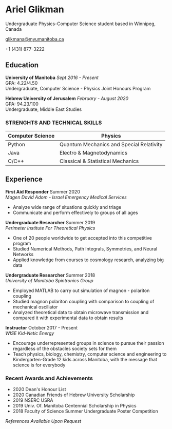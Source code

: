 # Ariel Glikman

Undergraduate Physics-Computer Science student based in Winnipeg, Canada

glikmana@myumanitoba.ca

+1 (431) 877-3222

## Education
**University of Manitoba**  *Sept 2016 - Present*       
GPA: 4.22/4.50    
Undergraduate, Computer Science - Physics Joint Honours Program

**Hebrew University of Jerusalem** *February - August 2020*   
GPA: 94.23/100      
Undergraduate, Middle East Studies


### STRENGHTS AND TECHNICAL SKILLS

| Computer Science | Physics                                |
| ---------------  | -------                                |
| Python           |Quantum Mechanics and Special Relativity|
| Java             | Electro & Magnetodynamics              |
| C/C++            | Classical & Statistical Mechanics      |

## Experience

**First Aid Responder** Summer 2020  
*Magen David Adom - Israel Emergency Medical Services*


* Analyze wide range of situations quickly and triage
* Communicate and perform effectively to groups of all ages

**Undergraduate Researcher** Summer 2019  
*Perimeter Institute For Theoretical Physics*


* One of 20 people worldwide to get accepted into this competitive program
* Studied Numerical Methods, Path Integrals, Symmetries, and Neural Networks
* Applied knowledge from courses to cosmology research, analyzing big data

**Undergraduate Researcher** Summer 2018  
*University of Manitoba Spintronics Group*


* Employed MATLAB to carry out simulation of magnon - polariton coupling
* Studied magnon polariton coupling with comparison to coupling of mechanical oscillator
* Analyzed theoretical data to obtain microwave transmission and compared it with experimental data
to obtain results

**Instructor** October 2017 - Present  
*WISE Kid-Netic Energy*


* Encourage underrepresented groups in science to pursue their passion regardless of the obstacles society
sets for them
* Teach physics, biology, chemistry, computer science and engineering to Kindergarten-Grade 12 kids
across Manitoba, with the message that science is for everybody


### Recent Awards and Achievements

* 2020 Dean's Honour List 
* 2020 Canadian Friends of Hebrew University Scholarship
* 2019 NSERC USRA
* 2019 Univ. Of. Manitoba Centennial Scholarship in Physics
* 2018 Faculty of Science Summer Undergraduate Poster Competition


*References Available Upon Request* 
